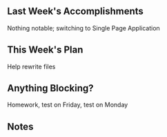 ## Last Week's Accomplishments
Nothing notable; switching to Single Page Application

## This Week's Plan
Help rewrite files

## Anything Blocking?
Homework, test on Friday, test on Monday

## Notes
